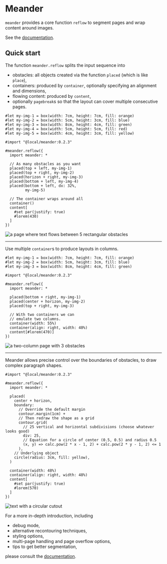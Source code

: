 # Meander

`meander` provides a core function `reflow` to segment pages and wrap content around images.

<!-- @scrybe(not version; panic Please specify a version number) -->
<!-- @scrybe(if publish; grep https; grep {{version}}) -->
See the [documentation](docs/main.pdf).

## Quick start

The function `meander.reflow` splits the input sequence into
- obstacles: all objects created via the function `placed` (which is like `place`),
- containers: produced by `container`, optionally specifying an alignment and dimensions,
- flowing content: produced by `content`,
- optionally `pagebreak`s so that the layout can cover multiple consecutive pages.

<!-- @scrybe(not publish; jump import; grep local; grep {{version}}) -->
<!-- @scrybe(if publish; jump import; grep preview; grep {{version}}) -->
<!-- @scrybe(jump import; until ```; diff gallery/multi-obstacles.typ) -->
```typ
#let my-img-1 = box(width: 7cm, height: 7cm, fill: orange)
#let my-img-2 = box(width: 5cm, height: 3cm, fill: blue)
#let my-img-3 = box(width: 8cm, height: 4cm, fill: green)
#let my-img-4 = box(width: 5cm, height: 5cm, fill: red)
#let my-img-5 = box(width: 4cm, height: 3cm, fill: yellow)

#import "@local/meander:0.2.3"

#meander.reflow({
  import meander: *

  // As many obstacles as you want
  placed(top + left, my-img-1)
  placed(top + right, my-img-2)
  placed(horizon + right, my-img-3)
  placed(bottom + left, my-img-4)
  placed(bottom + left, dx: 32%,
         my-img-5)

  // The container wraps around all
  container()
  content[
    #set par(justify: true)
    #lorem(430)
  ]
})
```
![a page where text flows between 5 rectangular obstacles](gallery/multi-obstacles.svg)

-----

Use multiple `container`s to produce layouts in columns.

<!-- @scrybe(not publish; jump import; grep local; grep {{version}}) -->
<!-- @scrybe(if publish; jump import; grep preview; grep {{version}}) -->
<!-- @scrybe(jump import; until ```; diff gallery/two-columns.typ) -->
```typ
#let my-img-1 = box(width: 7cm, height: 7cm, fill: orange)
#let my-img-2 = box(width: 5cm, height: 3cm, fill: blue)
#let my-img-3 = box(width: 8cm, height: 4cm, fill: green)

#import "@local/meander:0.2.3"

#meander.reflow({
  import meander: *

  placed(bottom + right, my-img-1)
  placed(center + horizon, my-img-2)
  placed(top + right, my-img-3)

  // With two containers we can
  // emulate two columns.
  container(width: 55%)
  container(align: right, width: 40%)
  content[#lorem(470)]
})
```
![a two-column page with 3 obstacles](gallery/two-columns.svg)

------

Meander allows precise control over the boundaries of obstacles, to draw complex paragraph shapes.

<!-- @scrybe(not publish; jump import; grep local; grep {{version}}) -->
<!-- @scrybe(if publish; jump import; grep preview; grep {{version}}) -->
<!-- @scrybe(jump import; until ```; diff gallery/circle-hole.typ) -->
```typ
#import "@local/meander:0.2.3"

#meander.reflow({
  import meander: *

  placed(
    center + horizon,
    boundary:
      // Override the default margin
      contour.margin(1cm) +
      // Then redraw the shape as a grid
      contour.grid(
        // 25 vertical and horizontal subdivisions (choose whatever looks good)
        div: 25,
        // Equation for a circle of center (0.5, 0.5) and radius 0.5
        (x, y) => calc.pow(2 * x - 1, 2) + calc.pow(2 * y - 1, 2) <= 1
      ),
    // Underlying object
    circle(radius: 3cm, fill: yellow),
  )

  container(width: 48%)
  container(align: right, width: 48%)
  content[
    #set par(justify: true)
    #lorem(570)
  ]
})
```
![text with a circular cutout](gallery/circle-hole.svg)


For a more in-depth introduction, including
- debug mode,
- alternative recontouring techniques,
- styling options,
- multi-page handling and page overflow options,
- tips to get better segmentation,
<!-- @scrybe(if publish; grep https; grep {{version}}) -->
please consult the [documentation](docs/main.pdf).

